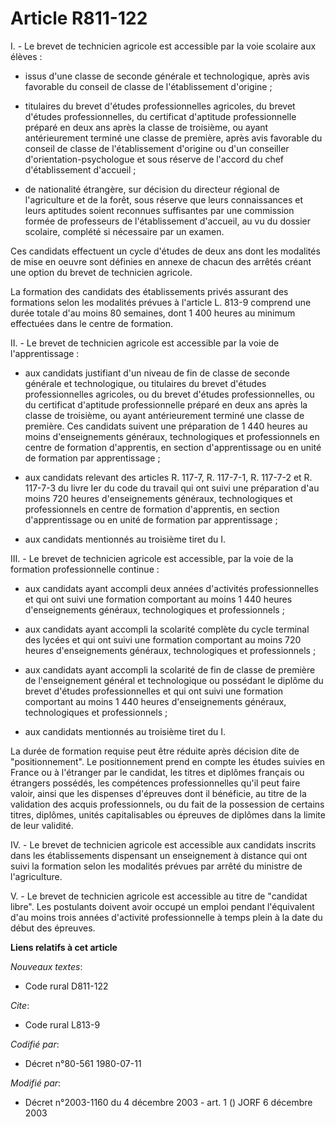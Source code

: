 # Article R811-122

I. - Le brevet de technicien agricole est accessible par la voie scolaire aux élèves :

- issus d'une classe de seconde générale et technologique, après avis favorable du conseil de classe de l'établissement
d'origine ;

- titulaires du brevet d'études professionnelles agricoles, du brevet d'études professionnelles, du certificat d'aptitude
professionnelle préparé en deux ans après la classe de troisième, ou ayant antérieurement terminé une classe de première,
après avis favorable du conseil de classe de l'établissement d'origine ou d'un conseiller d'orientation-psychologue et sous
réserve de l'accord du chef d'établissement d'accueil ;

- de nationalité étrangère, sur décision du directeur régional de l'agriculture et de la forêt, sous réserve que leurs
connaissances et leurs aptitudes soient reconnues suffisantes par une commission formée de professeurs de l'établissement
d'accueil, au vu du dossier scolaire, complété si nécessaire par un examen.

Ces candidats effectuent un cycle d'études de deux ans dont les modalités de mise en oeuvre sont définies en annexe de chacun
des arrêtés créant une option du brevet de technicien agricole.

La formation des candidats des établissements privés assurant des formations selon les modalités prévues à l'article L. 813-9
comprend une durée totale d'au moins 80 semaines, dont 1 400 heures au minimum effectuées dans le centre de formation.

II. - Le brevet de technicien agricole est accessible par la voie de l'apprentissage :

- aux candidats justifiant d'un niveau de fin de classe de seconde générale et technologique, ou titulaires du brevet
d'études professionnelles agricoles, ou du brevet d'études professionnelles, ou du certificat d'aptitude professionnelle
préparé en deux ans après la classe de troisième, ou ayant antérieurement terminé une classe de première. Ces candidats
suivent une préparation de 1 440 heures au moins d'enseignements généraux, technologiques et professionnels en centre de
formation d'apprentis, en section d'apprentissage ou en unité de formation par apprentissage ;

- aux candidats relevant des articles R. 117-7, R. 117-7-1, R. 117-7-2 et R. 117-7-3 du livre Ier du code du travail qui ont
suivi une préparation d'au moins 720 heures d'enseignements généraux, technologiques et professionnels en centre de formation
d'apprentis, en section d'apprentissage ou en unité de formation par apprentissage ;

- aux candidats mentionnés au troisième tiret du I.

III. - Le brevet de technicien agricole est accessible, par la voie de la formation professionnelle continue :

- aux candidats ayant accompli deux années d'activités professionnelles et qui ont suivi une formation comportant au moins 1
440 heures d'enseignements généraux, technologiques et professionnels ;

- aux candidats ayant accompli la scolarité complète du cycle terminal des lycées et qui ont suivi une formation comportant
au moins 720 heures d'enseignements généraux, technologiques et professionnels ;

- aux candidats ayant accompli la scolarité de fin de classe de première de l'enseignement général et technologique ou
possédant le diplôme du brevet d'études professionnelles et qui ont suivi une formation comportant au moins 1 440 heures
d'enseignements généraux, technologiques et professionnels ;

- aux candidats mentionnés au troisième tiret du I.

La durée de formation requise peut être réduite après décision dite de "positionnement". Le positionnement prend en compte
les études suivies en France ou à l'étranger par le candidat, les titres et diplômes français ou étrangers possédés, les
compétences professionnelles qu'il peut faire valoir, ainsi que les dispenses d'épreuves dont il bénéficie, au titre de la
validation des acquis professionnels, ou du fait de la possession de certains titres, diplômes, unités capitalisables ou
épreuves de diplômes dans la limite de leur validité.

IV. - Le brevet de technicien agricole est accessible aux candidats inscrits dans les établissements dispensant un
enseignement à distance qui ont suivi la formation selon les modalités prévues par arrêté du ministre de l'agriculture.

V. - Le brevet de technicien agricole est accessible au titre de "candidat libre". Les postulants doivent avoir occupé un
emploi pendant l'équivalent d'au moins trois années d'activité professionnelle à temps plein à la date du début des épreuves.

**Liens relatifs à cet article**

_Nouveaux textes_:

  - Code rural D811-122

_Cite_:

  - Code rural L813-9

_Codifié par_:

  - Décret n°80-561 1980-07-11

_Modifié par_:

  - Décret n°2003-1160 du 4 décembre 2003 - art. 1 () JORF 6 décembre 2003
